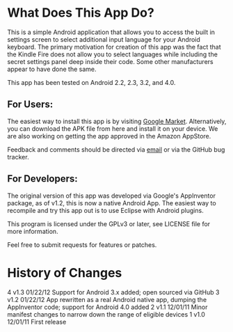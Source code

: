 What Does This App Do?
======================
This is a simple Android application that allows you to access the built in settings screen to select additional input language for your Android keyboard.
The primary motivation for creation of this app was the fact that the Kindle Fire does not allow you to select languages while including the secret settings
panel deep inside their code. Some other manufacturers appear to have done the same.

This app has been tested on Android 2.2, 2.3, 3.2, and 4.0.

For Users:
----------
The easiest way to install this app is by visiting [Google Market](https://market.android.com/details?id=appinventor.ai_yakov.LanguageSettings). Alternatively,
you can download the APK file from here and install it on your device. We are also working on getting the app approved in the Amazon AppStore.

Feedback and comments should be directed via [email](mailto:android-dev@shaftek.biz) or via the GitHub bug tracker.

For Developers:
---------------

The original version of this app was developed via Google's AppInventor package, as of v1.2, this
is now a native Android App. The easiest way to recompile and try this app out is to use Eclipse with Android
plugins.

This program is licensed under the GPLv3 or later, see LICENSE file for more information.

Feel free to submit requests for features or patches.


History of Changes
==================
4	v1.3	01/22/12 	Support for Android 3.x added; open sourced via GitHub
3 	v1.2 	01/22/12	App rewritten as a real Android native app, dumping the AppInventor code; support for Android 4.0 added
2 	v1.1 	12/01/11	Minor manifest changes to narrow down the range of eligible devices
1 	v1.0 	12/01/11	First release